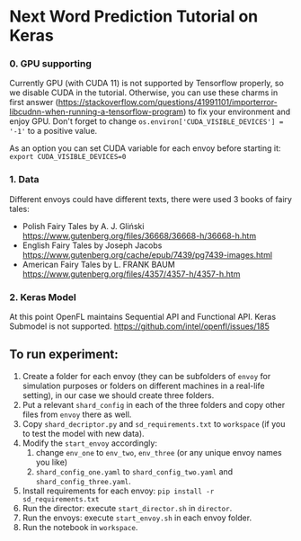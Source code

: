 # Next Word Prediction Tutorial on Keras

### 0. GPU supporting
Currently GPU (with CUDA 11) is not supported by Tensorflow properly, so we disable CUDA in the tutorial. Otherwise, you can use these charms in first answer (https://stackoverflow.com/questions/41991101/importerror-libcudnn-when-running-a-tensorflow-program) to fix your environment and enjoy GPU. Don't forget to change `os.environ['CUDA_VISIBLE_DEVICES'] = '-1'` to a positive value. 

As an option you can set CUDA variable for each envoy before starting it: `export CUDA_VISIBLE_DEVICES=0` 

### 1. Data
Different envoys could have different texts, there were used 3 books of fairy tales:
- Polish Fairy Tales by A. J. Gliński https://www.gutenberg.org/files/36668/36668-h/36668-h.htm
- English Fairy Tales by Joseph Jacobs https://www.gutenberg.org/cache/epub/7439/pg7439-images.html
- American Fairy Tales by L. FRANK BAUM https://www.gutenberg.org/files/4357/4357-h/4357-h.htm

### 2. Keras Model
At this point OpenFL maintains Sequential API and Functional API. Keras Submodel is not supported.
https://github.com/intel/openfl/issues/185

## To run experiment:
1. Create a folder for each envoy (they can be subfolders of `envoy` for simulation purposes or folders on different machines in a real-life setting), in our case we should create three folders.
2. Put a relevant `shard_config` in each of the three folders and copy other files from `envoy` there as well.
3. Copy `shard_decriptor.py` and `sd_requirements.txt` to `workspace` (if you to test the model with new data).
4. Modify the `start_envoy` accordingly:
   1. change `env_one` to `env_two`, `env_three` (or any unique envoy names you like)
   2. `shard_config_one.yaml` to  `shard_config_two.yaml` and `shard_config_three.yaml`.
5. Install requirements for each envoy: `pip install -r sd_requirements.txt`
6. Run the director: execute `start_director.sh` in `director`.
7. Run the envoys: execute `start_envoy.sh` in each envoy folder.
8. Run the notebook in `workspace`.
